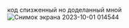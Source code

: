 код спизженный но доделанный мной 
![Снимок экрана 2023-10-01 014544](https://github.com/root9464/NextJS_Visit-card/assets/104570588/ca968d4f-993c-424b-af48-c28feaebb8f1)
